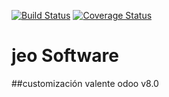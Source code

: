[![Build Status](https://travis-ci.org/jobiols/jeo.svg?branch=8.0)](https://travis-ci.org/jobiols/jeo)
[![Coverage Status](https://coveralls.io/repos/jobiols/jeo/badge.svg?branch=8.0&service=github)](https://coveralls.io/github/jobiols/jeo?branch=8.0)

# jeo Software

##customización valente odoo v8.0
